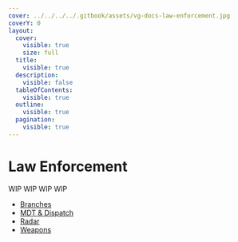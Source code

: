 ```yaml
---
cover: ../../../../.gitbook/assets/vg-docs-law-enforcement.jpg
coverY: 0
layout:
  cover:
    visible: true
    size: full
  title:
    visible: true
  description:
    visible: false
  tableOfContents:
    visible: true
  outline:
    visible: true
  pagination:
    visible: true
---
```


# Law Enforcement

WIP WIP WIP WIP

* [Branches](branches.md)
* [MDT & Dispatch](mdt-and-dispatch.md)
* [Radar](radar.md)
* [Weapons](weapons.md)
